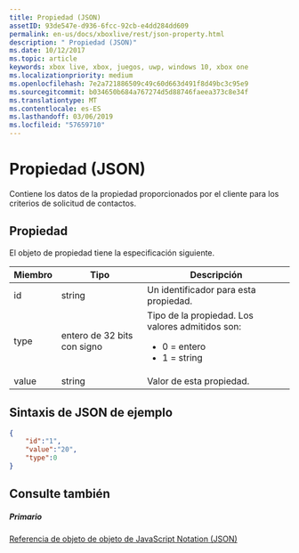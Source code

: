 ```yaml
---
title: Propiedad (JSON)
assetID: 93de547e-d936-6fcc-92cb-e4dd284dd609
permalink: en-us/docs/xboxlive/rest/json-property.html
description: " Propiedad (JSON)"
ms.date: 10/12/2017
ms.topic: article
keywords: xbox live, xbox, juegos, uwp, windows 10, xbox one
ms.localizationpriority: medium
ms.openlocfilehash: 7e2a721886509c49c60d663d491f8d49bc3c95e9
ms.sourcegitcommit: b034650b684a767274d5d88746faeea373c8e34f
ms.translationtype: MT
ms.contentlocale: es-ES
ms.lasthandoff: 03/06/2019
ms.locfileid: "57659710"
---
```

# <a name="property-json"></a>Propiedad (JSON)
Contiene los datos de la propiedad proporcionados por el cliente para los criterios de solicitud de contactos.
<a id="ID4EN"></a>


## <a name="property"></a>Propiedad

El objeto de propiedad tiene la especificación siguiente.

| Miembro| Tipo| Descripción|
| --- | --- | --- |
| id| string| Un identificador para esta propiedad.|
| type| entero de 32 bits con signo | Tipo de la propiedad. Los valores admitidos son: <ul><li>0 = entero</li><li>1 = string</li></ul>| 
| value| string| Valor de esta propiedad.|

<a id="ID4EGC"></a>


## <a name="sample-json-syntax"></a>Sintaxis de JSON de ejemplo


```json
{
    "id":"1",
    "value":"20",
    "type":0
}

```


<a id="ID4EPC"></a>


## <a name="see-also"></a>Consulte también

<a id="ID4ERC"></a>


##### <a name="parent"></a>Primario

[Referencia de objeto de objeto de JavaScript Notation (JSON)](atoc-xboxlivews-reference-json.md)
